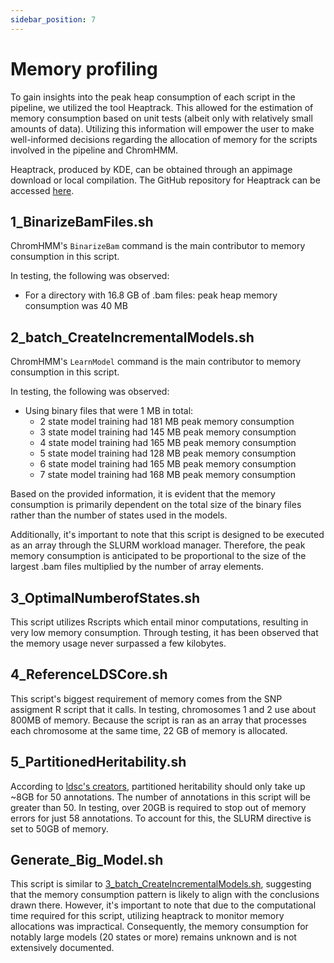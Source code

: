 ```yaml
---
sidebar_position: 7
---
```


# Memory profiling

To gain insights into the peak heap consumption of each script in the pipeline,
we utilized the tool Heaptrack. This allowed for the estimation of memory
consumption based on unit tests (albeit only with relatively small amounts of
data). Utilizing this information will empower the user to make well-informed
decisions regarding the allocation of memory for the scripts involved in the
pipeline and ChromHMM.

Heaptrack, produced by KDE, can be obtained through an appimage download or
local compilation. The GitHub repository for Heaptrack can be accessed
[here](https://github.com/KDE/heaptrack).

## 1_BinarizeBamFiles.sh
ChromHMM's `BinarizeBam` command is the main contributor to memory consumption
in this script.

In testing, the following was observed:
- For a directory with 16.8 GB of .bam files: peak heap memory consumption was
  40 MB

## 2_batch_CreateIncrementalModels.sh
ChromHMM's `LearnModel` command is the main contributor to memory consumption 
in this script.

In testing, the following was observed:
- Using binary files that were 1 MB in total:
    - 2 state model training had 181 MB peak memory consumption
    - 3 state model training had 145 MB peak memory consumption
    - 4 state model training had 165 MB peak memory consumption
    - 5 state model training had 128 MB peak memory consumption
    - 6 state model training had 165 MB peak memory consumption
    - 7 state model training had 168 MB peak memory consumption

Based on the provided information, it is evident that the memory consumption is
primarily dependent on the total size of the binary files rather than the
number of states used in the models.

Additionally, it's important to note that this script is designed to be
executed as an array through the SLURM workload manager. Therefore, the peak
memory consumption is anticipated to be proportional to the size of the largest
.bam files multiplied by the number of array elements.

## 3_OptimalNumberofStates.sh
This script utilizes Rscripts which entail minor computations, resulting in
very low memory consumption. Through testing, it has been observed that the
memory usage never surpassed a few kilobytes.

## 4_ReferenceLDSCore.sh
This script's biggest requirement of memory comes from the SNP assigment R
script that it calls. In testing, chromosomes 1 and 2 use about 800MB of
memory. Because the script is ran as an array that processes each chromosome at
the same time, 22 GB of memory is allocated.

## 5_PartitionedHeritability.sh
According to [ldsc's creators](https://github.com/bulik/ldsc/wiki/FAQ),
partitioned heritability should only take up ~8GB for 50 annotations. The number
of annotations in this script will be greater than 50. In testing, over 20GB is
required to stop out of memory errors for just 58 annotations. To account for
this, the SLURM directive is set to 50GB of memory.

## Generate_Big_Model.sh 
This script is similar to
[3_batch_CreateIncrementalModels.sh](#3_batch_createincrementalmodelssh),
suggesting that the memory consumption pattern is likely to align with the
conclusions drawn there. However, it's important to note that due to the
computational time required for this script, utilizing heaptrack to monitor
memory allocations was impractical. Consequently, the memory consumption for
notably large models (20 states or more) remains unknown and is not extensively
documented.

